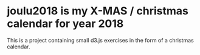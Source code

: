# joulu2018 is my X-MAS / christmas calendar for year 2018

This is a project containing small d3.js exercises in the form of a christmas calendar.



